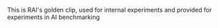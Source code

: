 This is RAI's golden clip, used for internal experiments and provided for experiments in AI benchmarking
